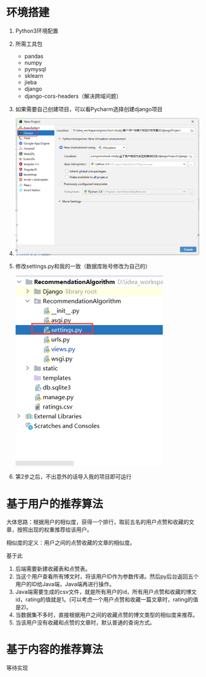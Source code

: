 # 环境搭建

1. Python3环境配置

2. 所需工具包

   - pandas
   - numpy
   - pymysql
   - sklearn
   - jieba
   - django
   -  django-cors-headers（解决跨域问题）

3. 如果需要自己创建项目，可以看Pycharm选择创建django项目

4. ![image-20211224003847209](README.assets/image-20211224003847209.png)

5. 修改settings.py和我的一致（数据库账号修改为自己的）

   ![image-20211224003740396](README.assets/image-20211224003740396.png)

6. 第2步之后，不出意外的话导入我的项目即可运行

# 基于用户的推荐算法

大体思路：根据用户的相似度，获得一个排行，取前五名的用户点赞和收藏的文章，按照出现的权重推荐给该用户。

相似度的定义：用户之间的点赞收藏的文章的相似度。

基于此

1. 后端需要新建收藏表和点赞表。
2. 当这个用户查看所有博文时，将该用户ID作为参数传递。然后py后台返回五个用户的ID给Java端，Java端再进行操作。
3. Java端需要生成的csv文件，就是所有用户的id，所有用户点赞和收藏的博文id，rating的值就是1。(可以考虑一个用户点赞和收藏一篇文章时，rating的值是2)。
4. 当数据集不多时，直接根据用户之间的收藏点赞的博文类型的相似度来推荐。
5. 当该用户没有收藏和点赞的文章时，默认普通的查询方式。

# 基于内容的推荐算法

等待实现

